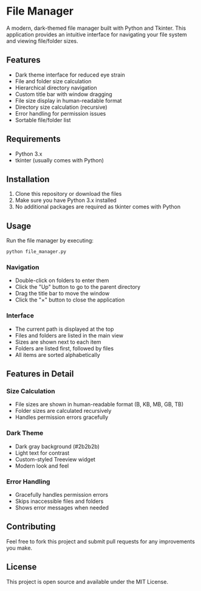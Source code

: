 # File Manager

A modern, dark-themed file manager built with Python and Tkinter. This application provides an intuitive interface for navigating your file system and viewing file/folder sizes.

## Features

- Dark theme interface for reduced eye strain
- File and folder size calculation
- Hierarchical directory navigation
- Custom title bar with window dragging
- File size display in human-readable format
- Directory size calculation (recursive)
- Error handling for permission issues
- Sortable file/folder list

## Requirements

- Python 3.x
- tkinter (usually comes with Python)

## Installation

1. Clone this repository or download the files
2. Make sure you have Python 3.x installed
3. No additional packages are required as tkinter comes with Python

## Usage

Run the file manager by executing:

```bash
python file_manager.py
```

### Navigation

- Double-click on folders to enter them
- Click the "Up" button to go to the parent directory
- Drag the title bar to move the window
- Click the "×" button to close the application

### Interface

- The current path is displayed at the top
- Files and folders are listed in the main view
- Sizes are shown next to each item
- Folders are listed first, followed by files
- All items are sorted alphabetically

## Features in Detail

### Size Calculation
- File sizes are shown in human-readable format (B, KB, MB, GB, TB)
- Folder sizes are calculated recursively
- Handles permission errors gracefully

### Dark Theme
- Dark gray background (#2b2b2b)
- Light text for contrast
- Custom-styled Treeview widget
- Modern look and feel

### Error Handling
- Gracefully handles permission errors
- Skips inaccessible files and folders
- Shows error messages when needed

## Contributing

Feel free to fork this project and submit pull requests for any improvements you make.

## License

This project is open source and available under the MIT License. 